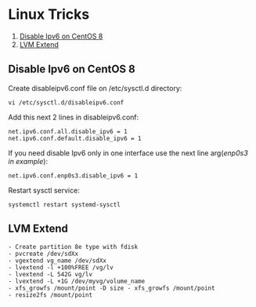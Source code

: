 
# Linux Tricks
1. [Disable Ipv6 on CentOS 8](https://fmottamendes.github.io/linux_tricks/#disable-ipv6-on-centos-8)
2. [LVM Extend](https://fmottamendes.github.io/linux_tricks/#lvm-extend)

## Disable Ipv6 on CentOS 8
Create disableipv6.conf file on /etc/sysctl.d directory:
```
vi /etc/sysctl.d/disableipv6.conf
```
Add this next 2 lines in disableipv6.conf:
```
net.ipv6.conf.all.disable_ipv6 = 1
net.ipv6.conf.default.disable_ipv6 = 1
```
If you need disable Ipv6 only in one interface use the next line arg(*enp0s3 in example*):
```
net.ipv6.conf.enp0s3.disable_ipv6 = 1
```
Restart sysctl service:
```
systemctl restart systemd-sysctl
```

## LVM Extend
```
- Create partition 8e type with fdisk
- pvcreate /dev/sdXx
- vgextend vg_name /dev/sdXx
- lvextend -l +100%FREE /vg/lv
- lvextend -L 542G vg/lv
- lvextend -L +1G /dev/myvg/volume_name
- xfs_growfs /mount/point -D size - xfs_growfs /mount/point
- resize2fs /mount/point
```
